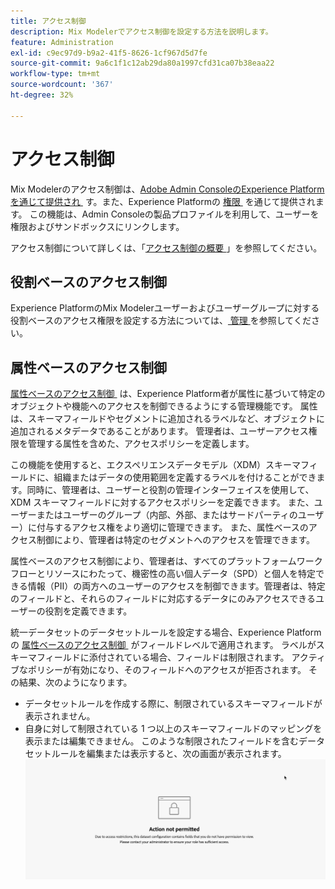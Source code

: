 ```yaml
---
title: アクセス制御
description: Mix Modelerでアクセス制御を設定する方法を説明します。
feature: Administration
exl-id: c9ec97d9-b9a2-41f5-8626-1cf967d5d7fe
source-git-commit: 9a6c1f1c12ab29da80a1997cfd31ca07b38eaa22
workflow-type: tm+mt
source-wordcount: '367'
ht-degree: 32%

---
```


# アクセス制御

Mix Modelerのアクセス制御は、[Adobe Admin ConsoleのExperience Platformを通じて提供され &#x200B;](https://adminconsole.adobe.com/) す。また、Experience Platformの [&#x200B; 権限 &#x200B;](https://experienceleague.adobe.com/ja/docs/experience-platform/access-control/home#platform-permissions) を通じて提供されます。 この機能は、Admin Consoleの製品プロファイルを利用して、ユーザーを権限およびサンドボックスにリンクします。

アクセス制御について詳しくは、「[&#x200B; アクセス制御の概要 &#x200B;](https://experienceleague.adobe.com/ja/docs/experience-platform/access-control/home)」を参照してください。

## 役割ベースのアクセス制御

Experience PlatformのMix Modelerユーザーおよびユーザーグループに対する役割ベースのアクセス権限を設定する方法については、[&#x200B; 管理 &#x200B;](../main-guide/administration.md) を参照してください。

## 属性ベースのアクセス制御

[&#x200B; 属性ベースのアクセス制御 &#x200B;](https://experienceleague.adobe.com/ja/docs/experience-platform/access-control/abac/overview) は、Experience Platform者が属性に基づいて特定のオブジェクトや機能へのアクセスを制御できるようにする管理機能です。 属性は、スキーマフィールドやセグメントに追加されるラベルなど、オブジェクトに追加されるメタデータであることがあります。 管理者は、ユーザーアクセス権限を管理する属性を含めた、アクセスポリシーを定義します。

この機能を使用すると、エクスペリエンスデータモデル（XDM）スキーマフィールドに、組織またはデータの使用範囲を定義するラベルを付けることができます。同時に、管理者は、ユーザーと役割の管理インターフェイスを使用して、XDM スキーマフィールドに対するアクセスポリシーを定義できます。 また、ユーザーまたはユーザーのグループ（内部、外部、またはサードパーティのユーザー）に付与するアクセス権をより適切に管理できます。 また、属性ベースのアクセス制御により、管理者は特定のセグメントへのアクセスを管理できます。

属性ベースのアクセス制御により、管理者は、すべてのプラットフォームワークフローとリソースにわたって、機密性の高い個人データ（SPD）と個人を特定できる情報（PII）の両方へのユーザーのアクセスを制御できます。管理者は、特定のフィールドと、それらのフィールドに対応するデータにのみアクセスできるユーザーの役割を定義できます。

統一データセットのデータセットルールを設定する場合、Experience Platformの [&#x200B; 属性ベースのアクセス制御 &#x200B;](https://experienceleague.adobe.com/ja/docs/experience-platform/access-control/abac/overview) がフィールドレベルで適用されます。 ラベルがスキーマフィールドに添付されている場合、フィールドは制限されます。 アクティブなポリシーが有効になり、そのフィールドへのアクセスが拒否されます。 その結果、次のようになります。

* データセットルールを作成する際に、制限されているスキーマフィールドが表示されません。
* 自身に対して制限されている 1 つ以上のスキーマフィールドのマッピングを表示または編集できません。 このような制限されたフィールドを含むデータセットルールを編集または表示すると、次の画面が表示されます。
  ![&#x200B; アクションが許可されていません &#x200B;](/help/assets/action-not-permitted.png)
